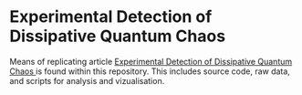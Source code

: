 # Experimental Detection of Dissipative Quantum Chaos

Means of replicating article [Experimental Detection of Dissipative Quantum Chaos
](https://arxiv.org/pdf/2506.04325) is found within this repository. This includes source code, raw data, and scripts for analysis and vizualisation.